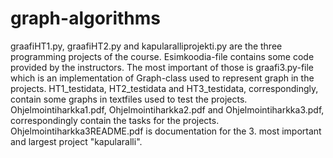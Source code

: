 # graph-algorithms
graafiHT1.py, graafiHT2.py and kapularalliprojekti.py are the three programming projects of the course. Esimkoodia-file contains some code provided by the instructors. The most important of those is graafi3.py-file which is an implementation of Graph-class used to represent graph in the projects. HT1_testidata, HT2_testidata and HT3_testidata, correspondingly, contain some graphs in textfiles used to test the projects. Ohjelmointiharkka1.pdf, Ohjelmointiharkka2.pdf and Ohjelmointiharkka3.pdf, correspondingly contain the tasks for the projects. Ohjelmointiharkka3README.pdf is documentation for the 3. most important and largest project "kapularalli".
